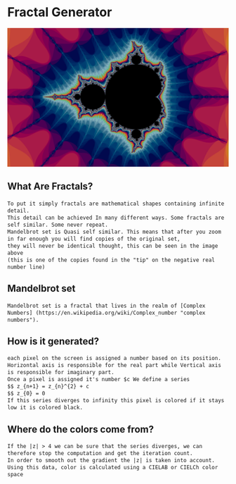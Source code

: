 # Fractal Generator

![Main](./ScreenShots/2.png)

## What Are Fractals?

    To put it simply fractals are mathematical shapes containing infinite detail.
    This detail can be achieved In many different ways. Some fractals are self similar. Some never repeat.
    Mandelbrot set is Quasi self similar. This means that after you zoom in far enough you will find copies of the original set,
    they will never be identical thought, this can be seen in the image above
    (this is one of the copies found in the "tip" on the negative real number line)

## Mandelbrot set

    Mandelbrot set is a fractal that lives in the realm of [Complex Numbers] (https://en.wikipedia.org/wiki/Complex_number "complex numbers").

## How is it generated?

    each pixel on the screen is assigned a number based on its position.
    Horizontal axis is responsible for the real part while Vertical axis is responsible for imaginary part.
    Once a pixel is assigned it's number $c We define a series
    $$ z_{n+1} = z_{n}^{2} + c
    $$ z_{0} = 0
    If this series diverges to infinity this pixel is colored if it stays low it is colored black.

## Where do the colors come from?

    If the |z| > 4 we can be sure that the series diverges, we can therefore stop the computation and get the iteration count.
    In order to smooth out the gradient the |z| is taken into account.
    Using this data, color is calculated using a CIELAB or CIELCh color space
